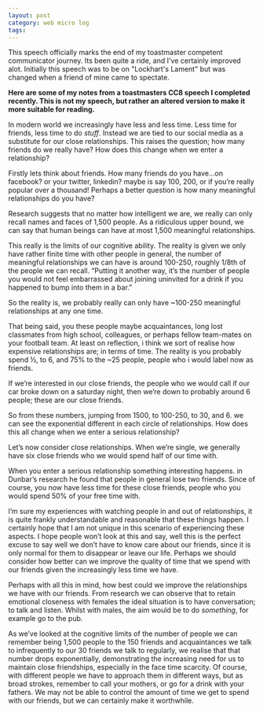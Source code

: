 ```yaml
---
layout: post
category: web micro log
tags:
---
```


This speech officially marks the end of my toastmaster competent communicator journey. Its been quite a ride, and I've certainly improved alot. Initially this speech was
to be on "Lockhart's Lament" but was changed when a friend of mine came to spectate.

**Here are some of my notes from a toastmasters CC8 speech I completed recently. This is not my speech,
but rather an altered version to make it more suitable for reading.**

In modern world we increasingly have less and less time. Less time for friends, less time to do _stuff_. Instead we are tied to our social media as a substitute for our close relationships.
This raises the question; how many friends do we really have? How does this change when we enter a relationship?

Firstly lets think about friends. How many friends do you have...on facebook? or your twitter, linkedin? maybe is say 100, 200, or if you’re really popular over a thousand! Perhaps a better question is how many meaningful relationships do you have?

Research suggests that no matter how intelligent we are, we really can only recall names and faces of 1,500 people. As a ridiculous upper bound, we can say that human beings can have at most 1,500 meaningful relationships.

This really is the limits of our cognitive ability. The reality is given we only have rather finite time with other people in general, the number of meaningful relationships we can have is around 100-250, roughly 1/8th of the people we can recall. “Putting it another way, it’s the number of people you would not feel embarrassed about joining uninvited for a drink if you happened to bump into them in a bar.”

So the reality is, we probably really can only have ~100-250 meaningful relationships at any one time.

That being said, you these people maybe acquaintances, long lost classmates from high school, colleagues, or perhaps fellow team-mates on your football team. At least on reflection, i think we sort of realise how expensive relationships are; in terms of time. The reality is you probably spend ½, to 6, and 75% to the ~25 people, people who i would label now as friends.

If we’re interested in our close friends, the people who we would call if our car broke down on a saturday night, then we’re down to probably around 6 people; these are our close friends.

So from these numbers, jumping from 1500, to 100-250, to 30, and 6. we can see the exponential different in each circle of relationships. How does this all change when we enter a serious relationship?

Let’s now consider close relationships. When we’re single, we generally have six close friends who we would spend half of our time with.

When you enter a serious relationship something interesting happens. in Dunbar’s research he found that people in general lose two friends. Since of course, you now have less time for these close friends, people who you would spend 50% of your free time with.

I’m sure my experiences with watching people in and out of relationships, it is quite frankly understandable and reasonable that these things happen. I certainly hope that I am not unique in this scenario of experiencing these aspects. I hope people won’t look at this and say, well this is the perfect excuse to say well we don’t have to know care about our friends, since it is only normal for them to disappear or leave our life. Perhaps we should consider how better can we improve the quality of time that we spend with our friends given the increasingly less time we have.

Perhaps with all this in mind, how best could we improve the relationships we have with our friends. From research we can observe that to retain emotional closeness with females the ideal situation is to have conversation; to talk and listen. Whilst with males, the aim would be to do _something_, for example go to the pub.

As we’ve looked at the cognitive limits of the number of people we can remember being 1,500 people to the 150 friends and acquaintances we talk to infrequently to our 30 friends we talk to regularly, we realise that that number drops exponentially, demonstrating the increasing need for us to maintain close friendships, especially in the face time scarcity. Of course, with different people we have to approach them in different ways, but as broad strokes, remember to call your mothers, or go for a drink with your fathers. We may not be able to control the amount of time we get to spend with our friends, but we can certainly make it worthwhile.
